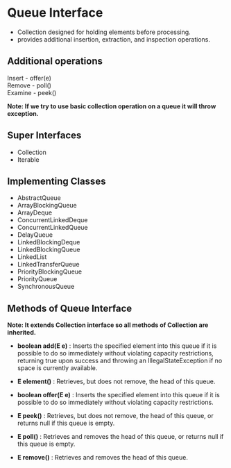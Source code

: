 
# Queue Interface

- Collection designed for holding elements before processing. 
- provides additional insertion, extraction, and inspection operations.

## Additional operations
Insert - offer(e)  
Remove - poll()  
Examine - peek()  

<b>Note: If we try to use basic collection operation on a queue it will throw exception.</b>

## Super Interfaces
- Collection<E>
- Iterable<E>

## Implementing Classes
- AbstractQueue
- ArrayBlockingQueue
- ArrayDeque
- ConcurrentLinkedDeque
- ConcurrentLinkedQueue
- DelayQueue
- LinkedBlockingDeque
- LinkedBlockingQueue
- LinkedList
- LinkedTransferQueue
- PriorityBlockingQueue
- PriorityQueue
- SynchronousQueue

## Methods of Queue Interface
<b>Note: It extends Collection interface so all methods of Collection are inherited.</b>
- <b>boolean add(E e)</b> : 
Inserts the specified element into this queue if it is possible to do so immediately without violating capacity restrictions, returning true upon success and throwing an IllegalStateException if no space is currently available.

- <b>E	element()</b> : 
Retrieves, but does not remove, the head of this queue.

- <b>boolean offer(E e)</b> : 
Inserts the specified element into this queue if it is possible to do so immediately without violating capacity restrictions.

- <b>E	peek()</b> : 
Retrieves, but does not remove, the head of this queue, or returns null if this queue is empty.

- <b>E	poll()</b> :
Retrieves and removes the head of this queue, or returns null if this queue is empty.

- <b>E	remove()</b> :
Retrieves and removes the head of this queue.